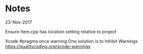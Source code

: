 # Notes
23-Nov-2017

Ensure Item.cpp has location setting relative to project

Xcode #pragma once warning
One solution is to Inhibit Warnings
https://qualitycoding.org/xcode-warnings